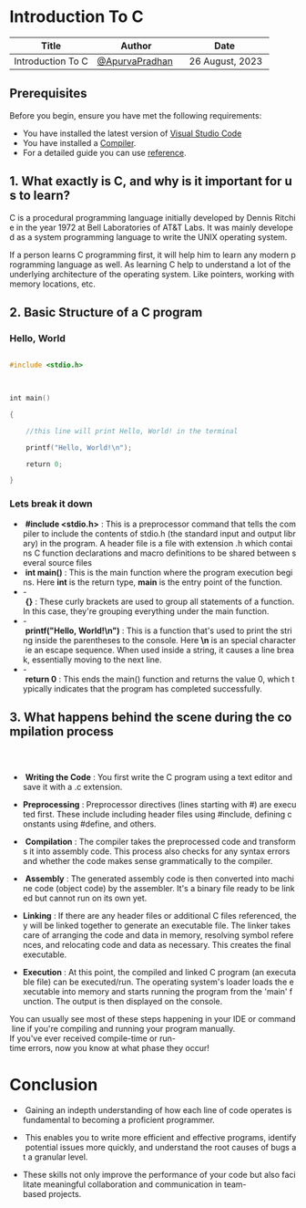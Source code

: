 # Introduction To C

| Title| Author| Date|
| ----- | ----- | ------ |
| Introduction To C|[@ApurvaPradhan](https://github.com/ApurvaPradhan)|   26 August, 2023 |

## Prerequisites

Before you begin, ensure you have met the following requirements:
- You have installed the latest version of [Visual Studio Code](https://code.visualstudio.com/download)
- You have installed a [Compiler](https://sourceforge.net/projects/mingw/).
- For a detailed guide you can use [reference](https://medium.com/@abhinavsinha_/setting-up-visual-studio-code-for-c-c-on-windows-d02ede716280).


##  1. What exactly is C, and why is it important for us to learn?
C is a procedural programming language initially developed by Dennis Ritchie in the year 1972 at Bell Laboratories of AT&T Labs. It was mainly developed as a system programming language to write the UNIX operating system.

If a person learns C programming first, it will help him to learn any modern programming language as well. As learning C help to understand a lot of the underlying architecture of the operating system. Like pointers, working with memory locations, etc.
## 2. Basic Structure of a C program

  ### Hello, World

  

```c

#include <stdio.h>

  

int main()

{

    //this line will print Hello, World! in the terminal

    printf("Hello, World!\n");

    return 0;

}
```

### Lets break it down

-  **#include <stdio.h>** : This is a preprocessor command that tells the compiler to include the contents of stdio.h (the standard input and output library) in the program. A header file is a file with extension .h which contains C function declarations and macro definitions to be shared between several source files
-   **int main()** : This is the main function where the program execution begins. Here **int** is the return type, **main** is the entry point of the function.
- - **{}** : These curly brackets are used to group all statements of a function. In this case, they're grouping everything under the main function.
- - **printf("Hello, World!\n")** : This is a function that's used to print the string inside the parentheses to the console. Here **\n** is an special character ie an escape sequence. When used inside a string, it causes a line break, essentially moving to the next line.
- - **return 0** : This ends the main() function and returns the value 0, which typically indicates that the program has completed successfully.


## 3. What happens behind the scene during the compilation process

###  
-  **Writing the Code** : You first write the C program using a text editor and save it with a .c extension.

- **Preprocessing** : Preprocessor directives (lines starting with #) are executed first. These include including header files using #include, defining constants using #define, and others.

  
 -  **Compilation** : The compiler takes the preprocessed code and transforms it into assembly code. This process also checks for any syntax errors and whether the code makes sense grammatically to the compiler.

  

-  **Assembly** : The generated assembly code is then converted into machine code (object code) by the assembler. It's a binary file ready to be linked but cannot run on its own yet.

  

- **Linking** : If there are any header files or additional C files referenced, they will be linked together to generate an executable file. The linker takes care of arranging the code and data in memory, resolving symbol references, and relocating code and data as necessary. This creates the final executable.

  

- **Execution** : At this point, the compiled and linked C program (an executable file) can be executed/run. The operating system's loader loads the executable into memory and starts running the program from the 'main' function. The output is then displayed on the console.

  

You can usually see most of these steps happening in your IDE or command line if you're compiling and running your program manually. If you've ever received compile-time or run-time errors, now you know at what phase they occur!
# **Conclusion**


-  Gaining an indepth understanding of how each line of code operates is fundamental to becoming a proficient programmer. 

-  This enables you to write more efficient and effective programs, identify potential issues more quickly, and understand the root causes of bugs at a granular level.

- These skills not only improve the performance of your code but also facilitate meaningful collaboration and communication in team-based projects.